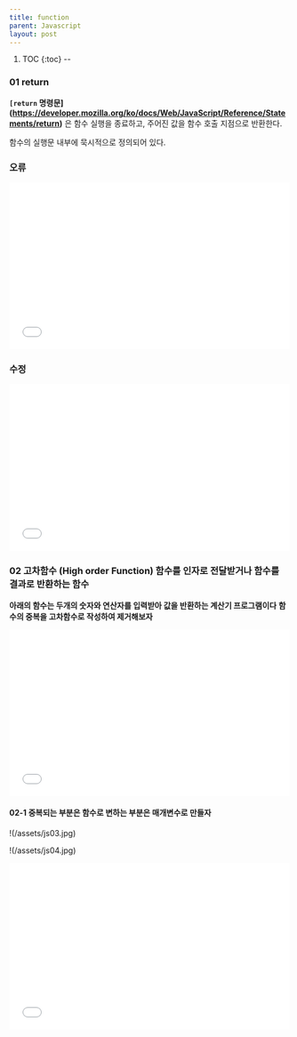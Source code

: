 ```yaml
---
title: function
parent: Javascript
layout: post
---
```


1. TOC
{:toc}
--

### 01 return

**`[return` 명령문](https://developer.mozilla.org/ko/docs/Web/JavaScript/Reference/Statements/return)** 
은 함수 실행을 종료하고, 주어진 값을 함수 호출 지점으로 반환한다.

함수의 실행문 내부에 묵시적으로 정의되어 있다.

### 오류

<iframe width="100%" height="300" src="//jsfiddle.net/qwerew0/rftx23qb/16/embedded/js,html,css,result/dark/" allowfullscreen="allowfullscreen" allowpaymentrequest frameborder="0"></iframe>

### 수정

<iframe width="100%" height="300" src="//jsfiddle.net/qwerew0/rftx23qb/17/embedded/js,html,css,result/dark/" allowfullscreen="allowfullscreen" allowpaymentrequest frameborder="0"></iframe>


### 02 고차함수 (High order Function) 함수를 인자로 전달받거나 함수를 결과로 반환하는 함수

**아래의 함수는 두개의 숫자와 연산자를 입력받아 값을 반환하는 계산기 프로그램이다**
**함수의 중복을 고차함수로 작성하여 제거해보자**
<iframe width="100%" height="300" src="//jsfiddle.net/qwerew0/rftx23qb/19/embedded/js,html,css,result/dark/" allowfullscreen="allowfullscreen" allowpaymentrequest frameborder="0"></iframe>

#### 02-1 중복되는 부분은 함수로 변하는 부분은  매개변수로 만들자
!(/assets/js03.jpg)

!(/assets/js04.jpg)

<iframe width="100%" height="300" src="//jsfiddle.net/qwerew0/rftx23qb/20/embedded/js,html,css,result/dark/" allowfullscreen="allowfullscreen" allowpaymentrequest frameborder="0"></iframe>
